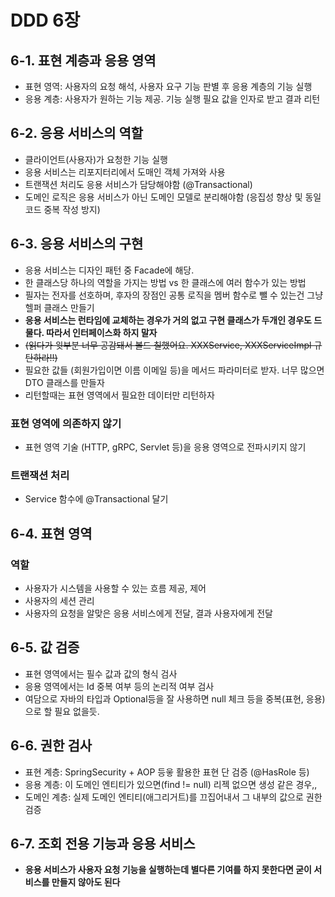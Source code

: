 # DDD 6장

## 6-1. 표현 계층과 응용 영역
- 표현 영역: 사용자의 요청 해석, 사용자 요구 기능 판별 후 응용 계층의 기능 실행
- 응용 계층: 사용자가 원하는 기능 제공. 기능 실행 필요 값을 인자로 받고 결과 리턴

## 6-2. 응용 서비스의 역할
- 클라이언트(사용자)가 요청한 기능 실행
- 응용 서비스는 리포지터리에서 도매인 객체 가져와 사용
- 트랜잭션 처리도 응용 서비스가 담당해야함 (@Transactional)
- 도메인 로직은 응용 서비스가 아닌 도메인 모델로 분리해야함 (응집성 향상 및 동일 코드 중복 작성 방지)

## 6-3. 응용 서비스의 구현
- 응용 서비스는 디자인 패턴 중 Facade에 해당.
- 한 클래스당 하나의 역할을 가지는 방법 vs 한 클래스에 여러 함수가 있는 방법
- 필자는 전자를 선호하며, 후자의 장점인 공통 로직을 멤버 함수로 뺄 수 있는건 그냥 헬퍼 클래스 만들기
- **응용 서비스는 런타임에 교체하는 경우가 거의 없고 구현 클래스가 두개인 경우도 드물다. 따라서 인터페이스화 하지 말자**
- ~~(읽다가 윗부분 너무 공감돼서 볼드 칠했어요. XXXService, XXXServiceImpl 규탄하라!!)~~
- 필요한 값들 (회원가입이면 이름 이메일 등)을 메서드 파라미터로 받자. 너무 많으면 DTO 클래스를 만들자
- 리턴할때는 표현 영역에서 필요한 데이터만 리턴하자

### 표현 영역에 의존하지 않기
- 표현 영역 기술 (HTTP, gRPC, Servlet 등)을 응용 영역으로 전파시키지 않기

### 트랜잭션 처리
- Service 함수에 @Transactional 달기


## 6-4. 표현 영역
### 역할
- 사용자가 시스템을 사용할 수 있는 흐름 제공, 제어
- 사용자의 세션 관리
- 사용자의 요청을 알맞은 응용 서비스에게 전달, 결과 사용자에게 전달

## 6-5. 값 검증
- 표현 영역에서는 필수 값과 값의 형식 검사
- 응용 영역에서는 Id 중복 여부 등의 논리적 여부 검사
- 여담으로 자바의 타입과 Optional등을 잘 사용하면 null 체크 등을 중복(표현, 응용)으로 할 필요 없을듯.

## 6-6. 권한 검사
- 표현 계층: SpringSecurity + AOP 등읗 활용한 표현 단 검증 (@HasRole 등)
- 응용 계층: 이 도메인 엔티티가 있으면(find != null) 리젝 없으면 생성 같은 경우,,
- 도메인 계층: 실제 도메인 엔티티(애그리거트)를 끄집어내서 그 내부의 값으로 권한 검증

## 6-7. 조회 전용 기능과 응용 서비스
- **응용 서비스가 사용자 요청 기능을 실행하는데 별다른 기여를 하지 못한다면 굳이 서비스를 만들지 않아도 된다**